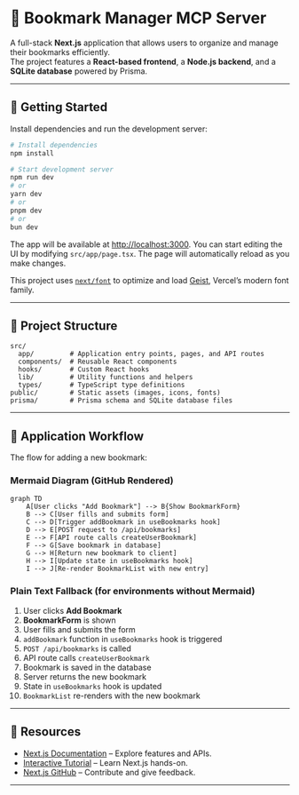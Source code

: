 
# 📑 Bookmark Manager MCP Server

A full-stack **Next.js** application that allows users to organize and manage their bookmarks efficiently.  
The project features a **React-based frontend**, a **Node.js backend**, and a **SQLite database** powered by Prisma.

---

## 🚀 Getting Started

Install dependencies and run the development server:

```bash
# Install dependencies
npm install

# Start development server
npm run dev
# or
yarn dev
# or
pnpm dev
# or
bun dev
````

The app will be available at [http://localhost:3000](http://localhost:3000).
You can start editing the UI by modifying `src/app/page.tsx`. The page will automatically reload as you make changes.

This project uses [`next/font`](https://nextjs.org/docs/app/building-your-application/optimizing/fonts) to optimize and load [Geist](https://vercel.com/font), Vercel’s modern font family.

---

## 📂 Project Structure

```
src/
  app/         # Application entry points, pages, and API routes
  components/  # Reusable React components
  hooks/       # Custom React hooks
  lib/         # Utility functions and helpers
  types/       # TypeScript type definitions
public/        # Static assets (images, icons, fonts)
prisma/        # Prisma schema and SQLite database files
```

---

## 🔄 Application Workflow

The flow for adding a new bookmark:

### Mermaid Diagram (GitHub Rendered)

```mermaid
graph TD
    A[User clicks "Add Bookmark"] --> B{Show BookmarkForm}
    B --> C[User fills and submits form]
    C --> D[Trigger addBookmark in useBookmarks hook]
    D --> E[POST request to /api/bookmarks]
    E --> F[API route calls createUserBookmark]
    F --> G[Save bookmark in database]
    G --> H[Return new bookmark to client]
    H --> I[Update state in useBookmarks hook]
    I --> J[Re-render BookmarkList with new entry]
```

### Plain Text Fallback (for environments without Mermaid)

1. User clicks **Add Bookmark**
2. **BookmarkForm** is shown
3. User fills and submits the form
4. `addBookmark` function in `useBookmarks` hook is triggered
5. `POST /api/bookmarks` is called
6. API route calls `createUserBookmark`
7. Bookmark is saved in the database
8. Server returns the new bookmark
9. State in `useBookmarks` hook is updated
10. `BookmarkList` re-renders with the new bookmark

---

## 📘 Resources

* [Next.js Documentation](https://nextjs.org/docs) – Explore features and APIs.
* [Interactive Tutorial](https://nextjs.org/learn) – Learn Next.js hands-on.
* [Next.js GitHub](https://github.com/vercel/next.js) – Contribute and give feedback.

---
